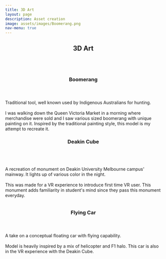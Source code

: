 ```yaml
---
title: 3D Art
layout: page
description: Asset creation
image: assets/images/Boomerang.png
nav-menu: true
---
```


<!-- Main -->
<div id="main" class="act">

<!-- One -->
<!-- <section id="one">
	<div class="inner">
		<header class="major">
			<h2>Sed amet aliquam</h2>
		</header>
		<p>Nullam et orci eu lorem consequat tincidunt vivamus et sagittis magna sed nunc rhoncus condimentum sem. In efficitur ligula tate urna. Maecenas massa vel lacinia pellentesque lorem ipsum dolor. Nullam et orci eu lorem consequat tincidunt. Vivamus et sagittis libero. Nullam et orci eu lorem consequat tincidunt vivamus et sagittis magna sed nunc rhoncus condimentum sem. In efficitur ligula tate urna.</p>
	</div>
</section> -->

<section id="one">
	<div class="inner">
		<header class="major">
			<h1>3D Art</h1>
		</header>
	</div>

<!-- Two -->
<section id="two" class="spotlights">
	<section>
		<a href="https://skfb.ly/6tvtu" class="image">
			<img src="{% link assets/images/Boomerang.png %}" alt="" data-position="25% 25%" />
		</a>
		<div class="content">
			<div class="inner">
				<header class="major">
					<h3>Boomerang</h3>
				</header>
				<p>Traditional tool, well known used by Indigenous Australians for hunting.<br><br>
				I was walking down the Queen Victoria Market in a morning where merchandise were sold and I saw various sized boomerang with unique painting on it. Inspired by the traditional painting style, this model is my attempt to recreate it.
				</p>
			</div>
		</div>
	</section>
	<section>
		<div class="content">
			<div class="inner">
				<header class="major">
					<h3>Deakin Cube</h3>
				</header>
				<a href="https://skfb.ly/69ozF" class="image">
					<img src="{% link assets/images/DCube.png %}" alt="" data-position="25% 25%" />
				</a>
				<p>A recreation of monument on Deakin University Melbourne campus' mainway. It lights up of various color in the night.<br><br>
				This was made for a VR experience to introduce first time VR user. This monument adds familiarity in student's mind since they pass this monument everyday.</p>
			</div>
		</div>
	</section>
	<section id="one" class="spotlights">
	<section>
		<a href="https://skfb.ly/6tvtu" class="image">
			<img src="{% link assets/images/FlyingCar.png %}" alt="" data-position="25% 25%" />
		</a>
		<div class="content">
			<div class="inner">
				<header class="major">
					<h3>Flying Car</h3>
				</header>
				<p>A take on a conceptual floating car with flying capability.<br><br>
				Model is heavily inspired by a mix of helicopter and F1 halo. This car is also in the VR experience with the Deakin Cube.
				</p>
			</div>
		</div>
	</section>
	<!-- <section>
		<a href="generic.html" class="image">
			<img src="{% link assets/images/pic10.jpg %}" alt="" data-position="25% 25%" />
		</a>
		<div class="content">
			<div class="inner">
				<header class="major">
					<h3>Sed nunc ligula</h3>
				</header>
				<p>Nullam et orci eu lorem consequat tincidunt vivamus et sagittis magna sed nunc rhoncus condimentum sem. In efficitur ligula tate urna. Maecenas massa sed magna lacinia magna pellentesque lorem ipsum dolor. Nullam et orci eu lorem consequat tincidunt. Vivamus et sagittis tempus.</p>
				<ul class="actions">
					<li><a href="generic.html" class="button">Learn more</a></li>
				</ul>
			</div>
		</div>
	</section> -->
</section>

<!-- Three -->
<!-- <section id="three">
	<div class="inner">
		<header class="major">
			<h2>Massa libero</h2>
		</header>
		<p>Nullam et orci eu lorem consequat tincidunt vivamus et sagittis libero. Mauris aliquet magna magna sed nunc rhoncus pharetra. Pellentesque condimentum sem. In efficitur ligula tate urna. Maecenas laoreet massa vel lacinia pellentesque lorem ipsum dolor. Nullam et orci eu lorem consequat tincidunt. Vivamus et sagittis libero. Mauris aliquet magna magna sed nunc rhoncus amet pharetra et feugiat tempus.</p>
		<ul class="actions">
			<li><a href="generic.html" class="button next">Get Started</a></li>
		</ul>
	</div>
</section> -->
